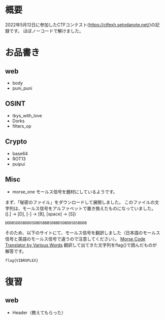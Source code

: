 # 概要
2022年5月12日に参加したCTFコンテスト(https://ctfexh.setodanote.net/)の記録です。
ほぼノーコードで解けました。

# お品書き
## web
- body
- puni_puni

## OSINT
- tkys_with_love
- Dorks
- filters_op

## Crypto
- base64
- ROT13
- puipui

## Misc
- morse_one
モールス信号を題材にしているようです。

まず、「秘密のファイル」をダウンロードして展開しました。
このファイルの文字列は、モールス信号をアルファベットで置き換えたものになっていました。
([.] -> [D], [-] -> [B], [space] -> [S])
```
DDDBSDDSBDDDSDBDSBBBSDBBDSDBDDSDSBDDB
```

そのため、以下のサイトにて、モールス信号を翻訳しました（日本語のモールス信号と英語のモールス信号で違うので注意してください）。
[Morse Code Translator by Various Words](https://morse.ariafloat.com/en/)
翻訳して出てきた文字列をflag{}で囲んだものが解答です。
```
flag{VIBROPLEX}
```



# 復習
## web
- Header（教えてもらった）
